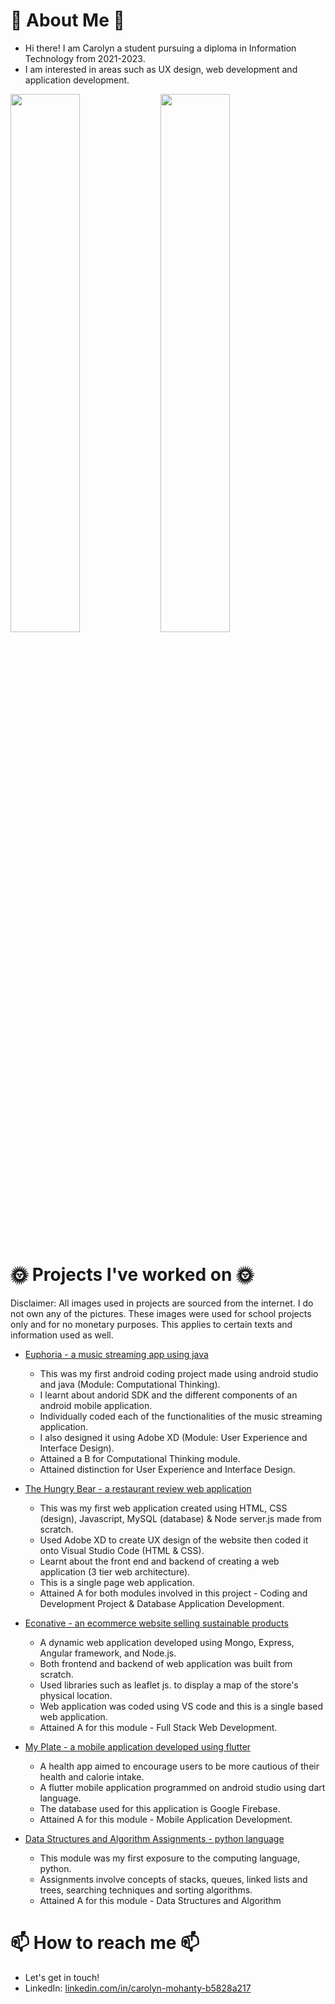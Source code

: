 # 🌸 About Me 🌸
- Hi there! I am Carolyn a student pursuing a diploma in Information Technology from 2021-2023.
- I am interested in areas such as UX design, web development and application development.

<img align="left" width="47%" src="https://github-readme-stats.vercel.app/api?username=carolyn2004&show_icons=true&theme=radical" />
<img alight="left" width="47%" src="https://github-readme-stats.vercel.app/api/top-langs/?username=carolyn2004&layout=compact" />



# 🌞 Projects I've worked on 🌞
Disclaimer: All images used in projects are sourced from the internet. I do not own any of the pictures. These images were used for school projects only and for no monetary purposes. This applies to certain texts and information used as well.
- [Euphoria - a music streaming app using java](https://github.com/carolyn2004/Euphoria)
  - This was my first android coding project made using android studio and java (Module: Computational Thinking). 
  - I learnt about andorid SDK and the different components of an android mobile application.
  - Individually coded each of the functionalities of the music streaming application. 
  - I also designed it using Adobe XD (Module: User Experience and Interface Design).
   - Attained a B for Computational Thinking module.
   - Attained distinction for User Experience and Interface Design.
  

- [The Hungry Bear - a restaurant review web application](https://github.com/carolyn2004/The-Hungry-Bear)
  - This was my first web application created using HTML, CSS (design), Javascript, MySQL (database) & Node server.js made from scratch.
  - Used Adobe XD to create UX design of the website then coded it onto Visual Studio Code (HTML & CSS). 
  - Learnt about the front end and backend of creating a web application (3 tier web architecture).
  - This is a single page web application.
  - Attained A for both modules involved in this project - Coding and Development Project & Database Application Development.

- [Econative - an ecommerce website selling sustainable products](https://github.com/carolyn2004/Econative)
  - A dynamic web application developed using Mongo, Express, Angular framework, and Node.js.
  - Both frontend and backend of web application was built from scratch.
  - Used libraries such as leaflet js. to display a map of the store's physical location. 
  - Web application was coded using VS code and this is a single based web application.
  - Attained A for this module - Full Stack Web Development.
  
 - [My Plate - a mobile application developed using flutter](https://github.com/carolyn2004/My-Plate)
    - A health app aimed to encourage users to be more cautious of their health and calorie intake.
    - A flutter mobile application programmed on android studio using dart language.
    - The database used for this application is Google Firebase.
    - Attained A for this module - Mobile Application Development.
    
 - [Data Structures and Algorithm Assignments - python language](https://github.com/carolyn2004/Data-Structures-and-Algorithm-Assignments)
    - This module was my first exposure to the computing language, python.
    - Assignments involve concepts of stacks, queues, linked lists and trees, searching techniques and sorting algorithms.
    - Attained A for this module - Data Structures and Algorithm
 

# 📫 How to reach me 📫
- Let's get in touch!
- LinkedIn: [linkedin.com/in/carolyn-mohanty-b5828a217](https://www.linkedin.com/in/carolyn-mohanty-b5828a217)

<!---
carolyn2004/carolyn2004 is a ✨ special ✨ repository because its `README.md` (this file) appears on your GitHub profile.
You can click the Preview link to take a look at your changes.
--->
